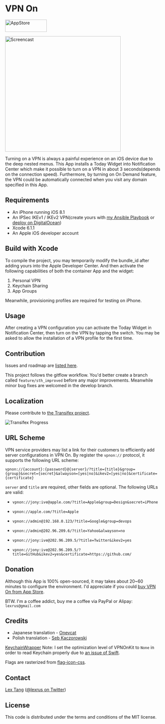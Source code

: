 # VPN On

[<img src="https://cloud.githubusercontent.com/assets/219689/5575342/963e0ee8-9013-11e4-8091-7ece67d64729.png" width="135" height="40" alt="AppStore"/>](https://itunes.apple.com/app/vpn-on/id951344279)

<img src="https://cloud.githubusercontent.com/assets/219689/6545903/6e2b3ce6-c5d8-11e4-981e-a387c44dd77c.gif" width="375" height="375" alt="Screencast"/>

Turning on a VPN is always a painful experience on an iOS device due to the deep nested menus. This App installs a Today Widget into Notification Center which make it possible to turn on a VPN in about 3 seconds(depends on the connection speed). Furthermore, by turning on On Demand feature, the VPN could be automatically connected when you visit any domain specified in this App. 

## Requirements

- An iPhone running iOS 8.1
- An IPSec IKEv1 / IKEv2 VPN(create yours with [my Ansible Playbook](https://github.com/lexrus/vpn-deploy-playbook) or [deploy on DigitalOcean](http://installer.71m.us/install?url=https://github.com/lexrus/do-ikev1))
- Xcode 6.1.1
- An Apple iOS developer account

## Build with Xcode

To compile the project, you may temporarily modify the bundle_id after adding yours into the Apple Developer Center. And then activate the following capabilities of both the container App and the widget:

1. Personal VPN
2. Keychain Sharing
3. App Groups

Meanwhile, provisioning profiles are required for testing on iPhone.

## Usage

After creating a VPN configuration you can activate the Today Widget in Notification Center, then turn on the VPN by tapping the switch. You may be asked to allow the installation of a VPN profile for the first time.

## Contribution

Issues and roadmap are [listed here](https://github.com/lexrus/VPNOn/issues).

This project follows the gitflow workflow. You'd better create a branch called `feature/sth_improved` before any major improvements. Meanwhile minor bug fixes are welcomed in the develop branch.

## Localization

Please contribute to [the Transifex project](https://www.transifex.com/projects/p/vpnon/).

![Transifex Progress](https://www.transifex.com/projects/p/vpnon/resource/vpnonxliff/chart/image_png)

## URL Scheme

VPN service providers may list a link for their customers to efficiently add server configurations in VPN On. By register the `vpnon://` protocol, it supports the following URL scheme:

`vpnon://{account}:{password}@{server}/?title={title}&group={group}&secret={secret}&alwayson=[yes|no]&ikev2=[yes|no]&certificate={certificate}`

`server` and `title` are required, other fields are optional. The following URLs are valid:

* `vpnon://jony:ive@apple.com/?title=Apple&group=Design&secret=iPhone`

* `vpnon://apple.com/?title=Apple`

* `vpnon://admin@192.168.0.123/?title=Google&group=devops`

* `vpnon://admin@202.96.209.6/?title=Yahoo&alwayson=no`

* `vpnon://jony:ive@202.96.209.5/?title=Twitter&ikev2=yes` 

* `vpnon://jony:ive@202.96.209.5/?title=GitHub&ikev2=yes&certificate=https://github.com/`

## Donation

Although this App is 100% open-sourced, it may takes about 20~60 minutes to configure the environment. I'd appreciate if you could [buy VPN On from App Store](https://itunes.apple.com/app/vpn-on/id951344279).

BTW. I'm a coffee addict, buy me a coffee via PayPal or Alipay: `lexrus@gmail.com`

## Credits

* Japanese translation - [Onevcat](https://github.com/onevcat)
* Polish translation - [Seb Kaczorowski](http://photographyservices.ie)

[KeychainWrapper](https://github.com/jrendel/KeychainWrapper)
Note: I set the optimization level of VPNOnKit to `None` in order to read Keychain properly due to [an issue of Swift](http://stackoverflow.com/questions/26355630/swift-keychain-and-provisioning-profiles).

Flags are rasterized from [flag-icon-css](https://github.com/lipis/flag-icon-css).

## Contact

[Lex Tang](https://github.com/lexrus/) ([@lexrus on Twitter](https://twitter.com/lexrus/))

## License

This code is distributed under the terms and conditions of the MIT license.
